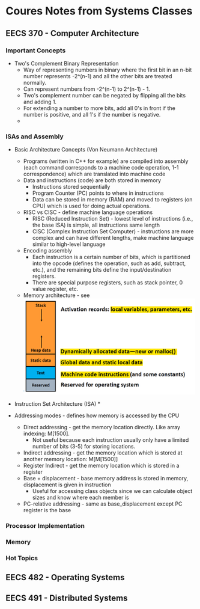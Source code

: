 # Coures Notes from Systems Classes

## EECS 370 - Computer Architecture

### Important Concepts
* Two's Complement Binary Representation
    * Way of representing numbers in binary where the first bit in an n-bit number represents -2^(n-1) and all the other bits are treated normally.
    * Can represent numbers from -2^(n-1) to 2^(n-1) - 1.
    * Two's complement number can be negated by flipping all the bits and adding 1.
    * For extending a number to more bits, add all 0's in front if the number is positive, and all 1's if the number is negative.
    * 

    
### ISAs and Assembly
* Basic Architecture Concepts (Von Neumann Architecture)
    * Programs (written in C++ for example) are compiled into assembly (each command corresponds to a machine code operation, 1-1 correspondence) which are translated into machine code
    * Data and instructions (code) are both stored in memory
        * Instructions stored sequentially
        * Program Counter (PC) points to where in instructions
        * Data can be stored in memory (RAM) and moved to registers (on CPU) which is used for doing actual operations.
    * RISC vs CISC - define machine language operations
        * RISC (Reduced Instruction Set) - lowest level of instructions (i.e., the base ISA) is simple, all instructions same length
        * CISC (Complex Instruction Set Computer) - instructions are more complex and can have different lengths, make machine language similar to high-level language
    * Encoding assembly
        * Each instruction is a certain number of bits, which is partitioned into the opcode (defines the operation, such as add, subtract, etc.), and the remaining bits define the input/destination registers.
        * There are special purpose registers, such as stack pointer, 0 value register, etc.
    * Memory architecture - see ![image](memory_architecture.png)

* Instruction Set Architecture (ISA)
    * 

* Addressing modes - defines how memory is accessed by the CPU
    * Direct addressing - get the memory location directly. Like array indexing: M[1500].
        * Not useful because each instruction usually only have a limited number of bits (3-5) for storing locations.
    * Indirect addressing - get the memory location which is stored at another memory location: M[M[1500]]
    * Register Indirect - get the memory location which is stored in a register
    * Base + displacement - base memory address is stored in memory, displacement is given in instruction
        * Useful for accessing class objects since we can calculate object sizes and know where each member is
    * PC-relative addressing - same as base_displacement except PC register is the base

    
### Processor Implementation

### Memory

### Hot Topics
## EECS 482 - Operating Systems

## EECS 491 - Distributed Systems